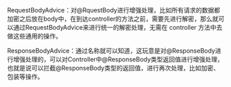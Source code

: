 
RequestBodyAdvice：对@RquestBody进行增强处理，比如所有请求的数据都加密之后放在body中，在到达controller的方法之前，需要先进行解密，那么就可以通过RequestBodyAdvice来进行统一的解密处理，无需在 controller 方法中去做这些通用的操作。

ResponseBodyAdvice：通过名称就可以知道，这玩意是对@ResponseBody进行增强处理的，可以对Controller中@ResponseBody类型返回值进行增强处理，也就是说可以拦截@ResponseBody类型的返回值，进行再次处理，比如加密、包装等操作。

